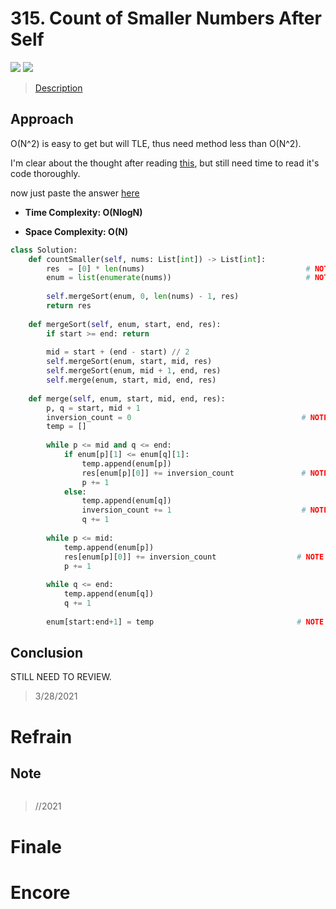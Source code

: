 # 315. Count of Smaller Numbers After Self

![](https://img.shields.io/badge/Difficulty-Hard-%23d9534f)
![](https://img.shields.io/badge/topic-binary%20search-critical)

> [Description](https://leetcode.com/problems/count-of-smaller-numbers-after-self/)



## Approach

O(N^2) is easy to get but will TLE, thus need method less than O(N^2).

I'm clear about the thought after reading [this](https://leetcode.com/problems/count-of-smaller-numbers-after-self/discuss/445769/merge-sort-CLEAR-simple-EXPLANATION-with-EXAMPLES-O\(n-lg-n\)), but still need time to read it's code thoroughly.

now just paste the answer [here](https://leetcode.com/problems/count-of-smaller-numbers-after-self/discuss/952714/Two-solutions-based-on-MergeSort-EXPLAINED)

- **Time Complexity: O(NlogN)**

- **Space Complexity: O(N)**

```python
class Solution:
    def countSmaller(self, nums: List[int]) -> List[int]:
        res  = [0] * len(nums)                                    # NOTE 1
        enum = list(enumerate(nums))                              # NOTE 2
        
        self.mergeSort(enum, 0, len(nums) - 1, res)
        return res
    
    def mergeSort(self, enum, start, end, res):
        if start >= end: return
        
        mid = start + (end - start) // 2
        self.mergeSort(enum, start, mid, res)
        self.mergeSort(enum, mid + 1, end, res)
        self.merge(enum, start, mid, end, res)
    
    def merge(self, enum, start, mid, end, res):
        p, q = start, mid + 1
        inversion_count = 0                                      # NOTE 3
        temp = []
        
        while p <= mid and q <= end:
            if enum[p][1] <= enum[q][1]:
                temp.append(enum[p])
                res[enum[p][0]] += inversion_count               # NOTE 5
                p += 1
            else:
                temp.append(enum[q])
                inversion_count += 1                             # NOTE 4
                q += 1
        
        while p <= mid:
            temp.append(enum[p])
            res[enum[p][0]] += inversion_count                  # NOTE 6
            p += 1
        
        while q <= end:         
            temp.append(enum[q])
            q += 1
        
        enum[start:end+1] = temp                                # NOTE 7        
```

## Conclusion

STILL NEED TO REVIEW.

> 3/28/2021

# Refrain

## Note

```python

```

> //2021

# Finale

# Encore